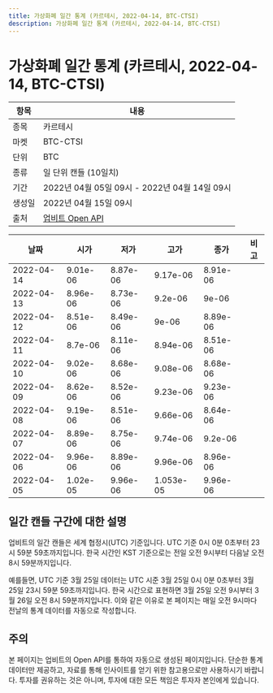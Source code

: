 ```yaml
---
title: 가상화폐 일간 통계 (카르테시, 2022-04-14, BTC-CTSI)
description: 가상화폐 일간 통계 (카르테시, 2022-04-14, BTC-CTSI)
---
```



가상화폐 일간 통계 (카르테시, 2022-04-14, BTC-CTSI)
===

|항목|내용|
|--|--|
|종목|카르테시|
|마켓|BTC-CTSI|
|단위|BTC|
|종류|일 단위 캔들 (10일치)|
|기간|2022년 04월 05일 09시 - 2022년 04월 14일 09시|
|생성일|2022년 04월 15일 09시|
|출처|[업비트 Open API](https://docs.upbit.com)|


|날짜|시가|저가|고가|종가|비고|
|--|--|--|--|--|--|
|2022-04-14|9.01e-06|8.87e-06|9.17e-06|8.91e-06|    |
|2022-04-13|8.96e-06|8.73e-06|9.2e-06|9e-06|    |
|2022-04-12|8.51e-06|8.49e-06|9e-06|8.89e-06|    |
|2022-04-11|8.7e-06|8.11e-06|8.94e-06|8.51e-06|    |
|2022-04-10|9.02e-06|8.68e-06|9.08e-06|8.68e-06|    |
|2022-04-09|8.62e-06|8.52e-06|9.23e-06|9.23e-06|    |
|2022-04-08|9.19e-06|8.51e-06|9.66e-06|8.64e-06|    |
|2022-04-07|8.89e-06|8.75e-06|9.74e-06|9.2e-06|    |
|2022-04-06|9.96e-06|8.89e-06|9.96e-06|8.96e-06|    |
|2022-04-05|1.02e-05|9.96e-06|1.053e-05|9.96e-06|    |


일간 캔들 구간에 대한 설명
---


업비트의 일간 캔들은 세계 협정시(UTC) 기준입니다. 
UTC 기준 0시 0분 0초부터 23시 59분 59초까지입니다. 
한국 시간인 KST 기준으로는 전일 오전 9시부터 다음날 오전 8시 59분까지입니다. 


예를들면, UTC 기준 3월 25일 데이터는 UTC 시준 3월 25일 0시 0분 0초부터 3월 25일 23시 59분 59초까지입니다. 
한국 시간으로 표현하면 3월 25일 오전 9시부터 3월 26일 오전 8시 59분까지입니다. 
이와 같은 이유로 본 페이지는 매일 오전 9시마다 전날의 통계 데이터를 자동으로 작성합니다. 


주의
---


본 페이지는 업비트의 Open API를 통하여 자동으로 생성된 페이지입니다. 
단순한 통계 데이터만 제공하고, 자료를 통해 인사이트를 얻기 위한 참고용으로만 사용하시기 바랍니다. 
투자를 권유하는 것은 아니며, 투자에 대한 모든 책임은 투자자 본인에게 있습니다. 
